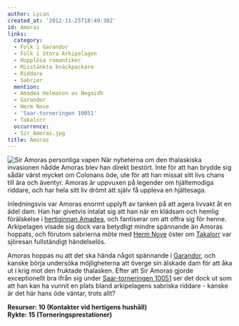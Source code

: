 ```yaml
---
author: Lycan
created_at: '2012-11-25T18:49:38Z'
id: Amoras
links:
  category:
  - Folk i Garandor
  - Folk i Stora Arkipelagen
  - Hopplösa romantiker
  - Misstänkta knäckpackare
  - Riddare
  - Sabrier
  mention:
  - Amadea Helmason av Negaidh
  - Garandor
  - Herm Nove
  - 'Saar-torneringen 10051'
  - Takalorr
  occurrence:
  - Sir_Amoras.jpg
title: Amoras
---
```


![Sir Amoras personliga vapen] När nyheterna om den thalaskiska invasionen nådde Amoras blev han
direkt bestört. Inte för att han brydde sig sådär värst mycket om Colonans öde, ute för att han
missat sitt livs chans till ära och äventyr. Amoras är uppvuxen på legender om hjältemodiga riddare,
och har hela sitt liv drömt att själv få uppleva en hjältesaga.

Inledningsvis var Amoras enormt upplyft av tanken på att agera livvakt åt en ädel dam. Han har
givetvis intalat sig att han när en klädsam och hemlig förälskelse i [hertiginnan Amadea], och
fantiserar om att offra sig för henne. Arkipelagen visade sig dock vara betydligt mindre spännande
än Amoras hoppats, och förutom sabrierna möte med [Herm Nove] öster om [Takalorr] var sjöresan
fullständigt händelselös.

Amoras hoppas nu att det ska hända något spännande i [Garandor], och kanske börja undersöka
möjligheterna att överge sin älskade dam för att åka ut i krig mot den fruktade thalasken. Efter att
Sir Amoras gjorde exceptionellt bra ifrån sig under [Saar-torneringen 10051] ser det dock ut som att
han kan ha vunnit en plats bland arkipelagens sabriska riddare - kanske är det här hans öde väntar,
trots allt?

**Resurser: 10 (Kontakter vid hertigens hushåll)** \
**Rykte: 15 (Torneringsprestationer)**

  [Sir Amoras personliga vapen]: Sir_Amoras.jpg "Sir Amoras personliga vapen"
  [hertiginnan Amadea]: Amadea_Helmason_av_Negaidh
  [Herm Nove]: Herm_Nove
  [Takalorr]: Takalorr
  [Garandor]: Garandor
  [Saar-torneringen 10051]: Saar-torneringen_10051